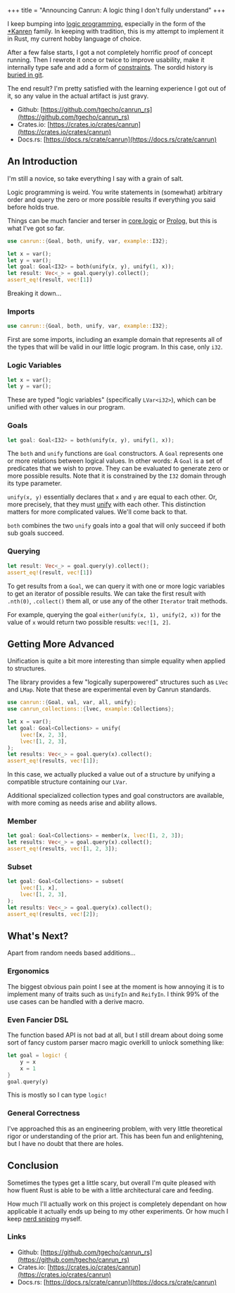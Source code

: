 +++
title = "Announcing Canrun: A logic thing I don't fully understand"
+++

I keep bumping into [logic programming](https://en.wikipedia.org/wiki/Logic_programming), especially in the form of the [\*Kanren](http://minikanren.org/) family. In keeping with tradition, this is my attempt to implement it in Rust, my current hobby language of choice.

After a few false starts, I got a not completely horrific proof of concept running. Then I rewrote it once or twice to improve usability, make it internally type safe and add a form of [constraints](https://en.wikipedia.org/wiki/Constraint_logic_programming). The sordid history is [buried in git](https://github.com/tgecho/canrun_rs/commits/master?before=9a7f39310cc73f1e692490f80a84a3d670fe4f52+245).

The end result? I'm pretty satisfied with the learning experience I got out of it, so any value in the actual artifact is just gravy.

- Github: [https://github.com/tgecho/canrun_rs](https://github.com/tgecho/canrun_rs)
- Crates.io: [https://crates.io/crates/canrun](https://crates.io/crates/canrun)
- Docs.rs: [https://docs.rs/crate/canrun](https://docs.rs/crate/canrun)

## An Introduction

I'm still a novice, so take everything I say with a grain of salt.

Logic programming is weird. You write statements in (somewhat) arbitrary order and query the zero or more possible results if everything you said before holds true.

Things can be much fancier and terser in [core.logic](https://github.com/clojure/core.logic) or [Prolog](https://en.wikipedia.org/wiki/Prolog), but this is what I've got so far.

```rust
use canrun::{Goal, both, unify, var, example::I32};

let x = var();
let y = var();
let goal: Goal<I32> = both(unify(x, y), unify(1, x));
let result: Vec<_> = goal.query(y).collect();
assert_eq!(result, vec![1])
```

Breaking it down...

### Imports

```rust
use canrun::{Goal, both, unify, var, example::I32};
```

First are some imports, including an example domain that represents all of the types that will be valid in our little logic program. In this case, only `i32`.

### Logic Variables

```rust
let x = var();
let y = var();
```

These are typed "logic variables" (specifically `LVar<i32>`), which can be unified with other values in our program.

### Goals

```rust
let goal: Goal<I32> = both(unify(x, y), unify(1, x));
```

The `both` and `unify` functions are `Goal` constructors. A `Goal` represents one or more relations between logical values. In other words: A `Goal` is a set of predicates that we wish to prove. They can be evaluated to generate zero or more possible results. Note that it is constrained by the `I32` domain through its type parameter.

`unify(x, y)` essentially declares that `x` and `y` are equal to each other. Or, more precisely, that they must [unify](<https://en.wikipedia.org/wiki/Unification_(computer_science)>) with each other. This distinction matters for more complicated values. We'll come back to that.

`both` combines the two `unify` goals into a goal that will only succeed if both sub goals succeed.

### Querying

```rust
let result: Vec<_> = goal.query(y).collect();
assert_eq!(result, vec![1])
```

To get results from a `Goal`, we can query it with one or more logic variables to get an iterator of possible results. We can take the first result with `.nth(0)`, `.collect()` them all, or use any of the other `Iterator` trait methods.

For example, querying the goal `either(unify(x, 1), unify(2, x))` for the value of `x` would return two possible results: `vec![1, 2]`.

## Getting More Advanced

Unification is quite a bit more interesting than simple equality when applied to structures.

The library provides a few "logically superpowered" structures such as `LVec` and `LMap`. Note that these are experimental even by Canrun standards.

```rust
use canrun::{Goal, val, var, all, unify};
use canrun_collections::{lvec, example::Collections};

let x = var();
let goal: Goal<Collections> = unify(
    lvec![x, 2, 3],
    lvec![1, 2, 3],
);
let results: Vec<_> = goal.query(x).collect();
assert_eq!(results, vec![1]);
```

In this case, we actually plucked a value out of a structure by unifying a compatible structure containing our `LVar`.

Additional specialized collection types and goal constructors are available, with more coming as needs arise and ability allows.

### Member

```rust
let goal: Goal<Collections> = member(x, lvec![1, 2, 3]);
let results: Vec<_> = goal.query(x).collect();
assert_eq!(results, vec![1, 2, 3]);
```

### Subset

```rust
let goal: Goal<Collections> = subset(
    lvec![1, x],
    lvec![1, 2, 3],
);
let results: Vec<_> = goal.query(x).collect();
assert_eq!(results, vec![2]);
```

## What's Next?

Apart from random needs based additions...

### Ergonomics

The biggest obvious pain point I see at the moment is how annoying it is to implement many of traits such as `UnifyIn` and `ReifyIn`. I think 99% of the use cases can be handled with a derive macro.

### Even Fancier DSL

The function based API is not bad at all, but I still dream about doing some sort of fancy custom parser macro magic overkill to unlock something like:

```rust
let goal = logic! {
    y = x
    x = 1
}
goal.query(y)
```

This is mostly so I can type `logic!`

### General Correctness

I've approached this as an engineering problem, with very little theoretical rigor or understanding of the prior art. This has been fun and enlightening, but I have no doubt that there are holes.

## Conclusion

Sometimes the types get a little scary, but overall I'm quite pleased with how fluent Rust is able to be with a little architectural care and feeding.

How much I'll actually work on this project is completely dependant on how applicable it actually ends up being to my other experiments. Or how much I keep [nerd sniping](https://xkcd.com/356/) myself.

### Links

- Github: [https://github.com/tgecho/canrun_rs](https://github.com/tgecho/canrun_rs)
- Crates.io: [https://crates.io/crates/canrun](https://crates.io/crates/canrun)
- Docs.rs: [https://docs.rs/crate/canrun](https://docs.rs/crate/canrun)
